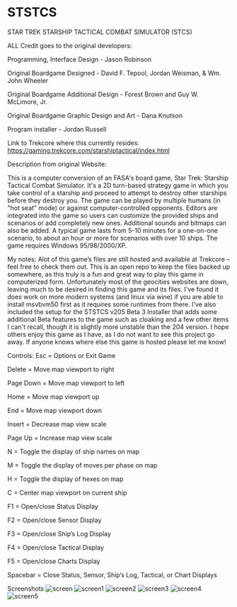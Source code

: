 # STSTCS
STAR TREK STARSHIP TACTICAL COMBAT SIMULATOR (STCS)

ALL Credit goes to the original developers:

Programming, Interface Design - Jason Robinson

Original Boardgame Designed - David F. Tepool, Jordan Weisman, & Wm. John Wheeler

Original Boardgame Additional Design - Forest Brown and Guy W. McLimore, Jr.

Original Boardgame Graphic Design and Art - Dana Knutson

Program installer - Jordan Russell

Link to Trekcore where this currently resides: https://gaming.trekcore.com/starshiptactical/index.html 

Description from original Website:

This is a computer conversion of an FASA's board game, Star Trek: Starship Tactical Combat Simulator. It's a 2D turn-based strategy game in which you take control of a starship and proceed to attempt to destroy other starships before they destroy you. The game can be played by multiple humans (in "hot seat" mode) or against computer-controlled opponents. Editors are integrated into the game so users can customize the provided ships and scenarios or add completely new ones. Additional sounds and bitmaps can also be added. A typical game lasts from 5-10 minutes for a one-on-one scenario, to about an hour or more for scenarios with over 10 ships.
The game requires Windows 95/98/2000/XP.

My notes:
Alot of this game’s files are still hosted and available at Trekcore – feel free to check them out. This is an open repo to keep the files backed up somewhere, as this truly is a fun and great way to play this game in computerized form. Unfortunately most of the geocities websites are down, leaving much to be desired in finding this game and its files. I've found it does work on more modern systems (and linux via wine) if you are able to install msvbvm50 first as it requires some runtimes from there. I've also included the setup for the STSTCS v205 Beta 3 Installer that adds some additional Beta features to the game such as cloaking and a few other items I can't recall, though it is slightly more unstable than the 204 version. I hope others enjoy this game as I have, as I do not want to see this project go away. If anyone knows where else this game is hosted please let me know! 

Controls:
Esc = Options or Exit Game

Delete = Move map viewport to right

Page Down = Move map viewport to left

Home = Move map viewport up

End = Move map viewport down

Insert = Decrease map view scale

Page Up = Increase map view scale

N = Toggle the display of ship names on map

M = Toggle the display of moves per phase on map

H = Toggle the display of hexes on map

C = Center map viewport on current ship

F1 = Open/close Status Display

F2 = Open/close Sensor Display

F3 = Open/close Ship’s Log Display

F4 = Open/close Tactical Display

F5 = Open/close Charts Display

Spacebar = Close Status, Sensor, Ship’s Log, Tactical, or Chart Displays


Screenshots
![screen](https://user-images.githubusercontent.com/88217087/199529232-c3b834a4-283e-4814-80cb-a66808a8e3ac.png)
![screen1](https://user-images.githubusercontent.com/88217087/199529255-1a308e1c-7b2b-46f4-a892-a084cd682716.jpg)
![screen2](https://user-images.githubusercontent.com/88217087/199529272-7a4b0b5f-9875-4d12-b6bb-8c30b627c900.jpg)
![screen3](https://user-images.githubusercontent.com/88217087/199529286-810e5c42-9845-40c4-ab48-7af092fe4937.jpg)
![screen4](https://user-images.githubusercontent.com/88217087/199529320-d5ccfe84-2538-40ba-a47d-e83b827e2c10.jpg)
![screen5](https://user-images.githubusercontent.com/88217087/199529333-3009e44b-5319-4e3a-8d0a-4d178f22bd36.jpg)

